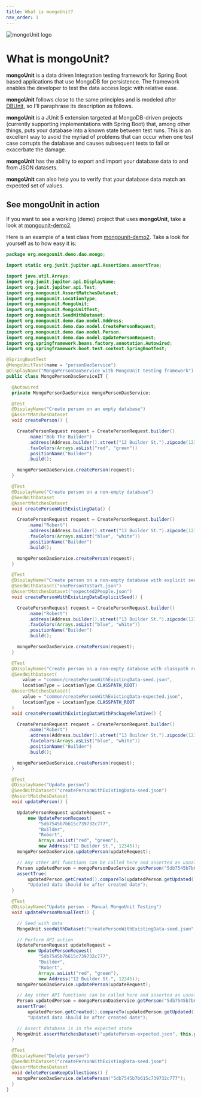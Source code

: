 ```yaml
---
title: What is mongoUnit?
nav_order: 1
---
```


![mongoUnit logo](https://mongoUnit.org/assets/images/mongoUnit-logo.png)

# What is mongoUnit?

**mongoUnit** is a data driven Integration testing framework for Spring Boot based applications that use MongoDB for persistence. The framework enables the developer to test the data access logic with relative ease.

**mongoUnit** follows close to the same principles and is modeled after [DBUnit](http://dbunit.sourceforge.net/), so I'll paraphrase its description as follows.

**mongoUnit** is a JUnit 5 extension targeted at MongoDB-driven projects (currently supporting implementations with Spring Boot) that, among other things, puts your database into a known state between test runs. This is an excellent way to avoid the myriad of problems that can occur when one test case corrupts the database and causes subsequent tests to fail or exacerbate the damage.

**mongoUnit** has the ability to export and import your database data to and from JSON datasets.

**mongoUnit** can also help you to verify that your database data match an expected set of values.

## See mongoUnit in action

If you want to see a working (demo) project that uses **mongoUnit**, take a look at [mongounit-demo2](https://github.com/mongounit/mongounit-demo2).

Here is an example of a test class from [mongounit-demo2](https://github.com/mongounit/mongounit-demo2). Take a look for yourself as to how easy it is:

```java
package org.mongounit.demo.dao.mongo;

import static org.junit.jupiter.api.Assertions.assertTrue;

import java.util.Arrays;
import org.junit.jupiter.api.DisplayName;
import org.junit.jupiter.api.Test;
import org.mongounit.AssertMatchesDataset;
import org.mongounit.LocationType;
import org.mongounit.MongoUnit;
import org.mongounit.MongoUnitTest;
import org.mongounit.SeedWithDataset;
import org.mongounit.demo.dao.model.Address;
import org.mongounit.demo.dao.model.CreatePersonRequest;
import org.mongounit.demo.dao.model.Person;
import org.mongounit.demo.dao.model.UpdatePersonRequest;
import org.springframework.beans.factory.annotation.Autowired;
import org.springframework.boot.test.context.SpringBootTest;

@SpringBootTest
@MongoUnitTest(name = "personDaoService")
@DisplayName("MongoPersonDaoService with MongoUnit testing framework")
public class MongoPersonDaoServiceIT {

  @Autowired
  private MongoPersonDaoService mongoPersonDaoService;

  @Test
  @DisplayName("Create person on an empty database")
  @AssertMatchesDataset
  void createPerson() {

    CreatePersonRequest request = CreatePersonRequest.builder()
        .name("Bob The Builder")
        .address(Address.builder().street("12 Builder St.").zipcode(12345).build())
        .favColors(Arrays.asList("red", "green"))
        .positionName("Builder")
        .build();

    mongoPersonDaoService.createPerson(request);
  }

  @Test
  @DisplayName("Create person on a non-empty database")
  @SeedWithDataset
  @AssertMatchesDataset
  void createPersonWithExistingData() {

    CreatePersonRequest request = CreatePersonRequest.builder()
        .name("Robert")
        .address(Address.builder().street("13 Builder St.").zipcode(12345).build())
        .favColors(Arrays.asList("blue", "white"))
        .positionName("Builder")
        .build();

    mongoPersonDaoService.createPerson(request);
  }

  @Test
  @DisplayName("Create person on a non-empty database with explicit seed")
  @SeedWithDataset("onePersonToStart.json")
  @AssertMatchesDataset("expected2People.json")
  void createPersonWithExistingDataExplicitSeed() {

    CreatePersonRequest request = CreatePersonRequest.builder()
        .name("Robert")
        .address(Address.builder().street("13 Builder St.").zipcode(12345).build())
        .favColors(Arrays.asList("blue", "white"))
        .positionName("Builder")
        .build();

    mongoPersonDaoService.createPerson(request);
  }

  @Test
  @DisplayName("Create person on a non-empty database with classpath root datasets")
  @SeedWithDataset(
      value = "common/createPersonWithExistingData-seed.json",
      locationType = LocationType.CLASSPATH_ROOT)
  @AssertMatchesDataset(
      value = "common/createPersonWithExistingData-expected.json",
      locationType = LocationType.CLASSPATH_ROOT
  )
  void createPersonWithExistingDataWithPackageRelative() {

    CreatePersonRequest request = CreatePersonRequest.builder()
        .name("Robert")
        .address(Address.builder().street("13 Builder St.").zipcode(12345).build())
        .favColors(Arrays.asList("blue", "white"))
        .positionName("Builder")
        .build();

    mongoPersonDaoService.createPerson(request);
  }

  @Test
  @DisplayName("Update person")
  @SeedWithDataset("createPersonWithExistingData-seed.json")
  @AssertMatchesDataset
  void updatePerson() {

    UpdatePersonRequest updateRequest =
        new UpdatePersonRequest(
            "5db7545b7b615c739732c777",
            "Builder",
            "Robert",
            Arrays.asList("red", "green"),
            new Address("12 Builder St.", 12345));
    mongoPersonDaoService.updatePerson(updateRequest);

    // Any other API functions can be called here and asserted as usual
    Person updatedPerson = mongoPersonDaoService.getPerson("5db7545b7b615c739732c777");
    assertTrue(
        updatedPerson.getCreated().compareTo(updatedPerson.getUpdated()) < 0,
        "Updated data should be after created date");
  }

  @Test
  @DisplayName("Update person - Manual MongoUnit Testing")
  void updatePersonManualTest() {

    // Seed with data
    MongoUnit.seedWithDataset("createPersonWithExistingData-seed.json", this.getClass());

    // Perform API action
    UpdatePersonRequest updateRequest =
        new UpdatePersonRequest(
            "5db7545b7b615c739732c777",
            "Builder",
            "Robert",
            Arrays.asList("red", "green"),
            new Address("12 Builder St.", 12345));
    mongoPersonDaoService.updatePerson(updateRequest);

    // Any other API functions can be called here and asserted as usual
    Person updatedPerson = mongoPersonDaoService.getPerson("5db7545b7b615c739732c777");
    assertTrue(
        updatedPerson.getCreated().compareTo(updatedPerson.getUpdated()) < 0,
        "Updated data should be after created date");

    // Assert database is in the expected state
    MongoUnit.assertMatchesDataset("updatePerson-expected.json", this.getClass());
  }

  @Test
  @DisplayName("Delete person")
  @SeedWithDataset("createPersonWithExistingData-seed.json")
  @AssertMatchesDataset
  void deletePersonKeepCollections() {
    mongoPersonDaoService.deletePerson("5db7545b7b615c739732c777");
  }
}
```



